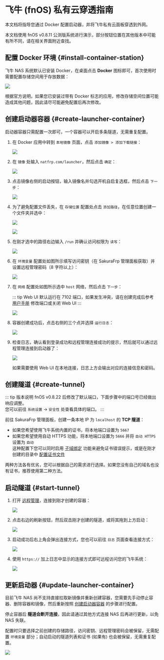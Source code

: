 # 飞牛 (fnOS) 私有云穿透指南

本文档将指导您通过 Docker 配置启动器，并将飞牛私有云面板穿透到外网。

本文档使用 fnOS v0.8.11 公测版系统进行演示，部分按钮位置在其他版本中可能有所不同，请在相关界面附近查找。

## 配置 Docker 环境 {#install-container-station}

飞牛 NAS 系统默认已安装 Docker，在桌面点击 **Docker** 图标即可，首次使用时需要配置存储空间用于存放数据：

![](./_images/fnos-docker-init.png)

根据官方说明，如果您已安装过带有 Docker 标志的应用，修改存储空间位置可能造成其他问题，因此请尽可能避免配置后再次修改。

## 创建启动器容器 {#create-launcher-container}

启动器容器只需配置一次即可，一个容器可以开启多条隧道，无需重复配置。

1. 在 Docker 应用中转到 `本地镜像` 页面，点击 `添加镜像 > 添加下载链接`：

   ![](./_images/fnos-docker-image-1.png)

1. 在 `镜像` 处输入 `natfrp.com/launcher`，然后点击 `确定`：

   ![](./_images/fnos-docker-image-2.png)

1. 点击镜像右侧的启动按钮，输入镜像名并勾选开机自启复选框，然后点击 `下一步`：

   ![](./_images/fnos-docker-container-1.png)

1. 为了避免配置文件丢失，在 `存储位置` 配置处点击 `添加路径`，在任意位置创建一个文件夹并选中：

   ![](./_images/fnos-docker-container-2.png)

   ![](./_images/fnos-docker-container-3.png)

1. 在刚才选中的路径右边输入 `/run` 并确认访问权限为 `读写`：

   ![](./_images/fnos-docker-container-4.png)

1. 在 `环境变量` 配置处如图所示填写访问密钥（在 SakuraFrp 管理面板获取）并设置远程管理密码（8 字符以上）：

   ![](./_images/fnos-docker-container-5.png)

1. 在 `网络` 配置处如图所示选中 `host` 网络，然后点击 `下一步`：

   ::: tip
   Web UI 默认运行在 7102 端口，如果发生冲突，请在创建完成后参考 [用户手册](/launcher/manual.md#config-webui) 修改端口或关闭 Web UI
   :::

   ![](./_images/fnos-docker-container-6.png)

1. 容器创建成功后，点击右侧的三个点并选择 `运行日志`：

   ![](./_images/fnos-docker-container-7.png)

1. 检查日志，确认看到登录成功和远程管理连接成功的提示，然后就可以通过远程管理连接到启动器了：

   ![](./_images/fnos-docker-container-8.png)

   如果需要使用 Web UI 在本地连接，日志上方会输出对应的连接信息和密码。

## 创建隧道 {#create-tunnel}

::: tip 版本说明
fnOS v0.8.22 后修改了默认端口，下面步骤中的端口号已经做出响应调整。  
您可以前往 `系统设置` → `安全性` 处查看具体的端口。
:::

前往 SakuraFrp 管理面板，创建一条本地 IP 为 `localhost` 的 **TCP 隧道**：

- 如果您希望使用飞牛系统内置的证书，将本地端口设置为 `5667`
- 如果您希望使用自动 HTTPS 功能，将本地端口设置为 `5666` 并将 `自动 HTTPS` 设置为 `自动`  
  这种配置下您可以同时启用 [子域绑定](/bestpractice/domain-bind.md) 功能来避免证书错误提示，或是在刚才创建的目录中 [配置证书文件](/frpc/ssl.md)

两种方法各有优劣，您可以根据自己的需求进行选择。如果您没有自己的域名也没有证书，推荐使用第二种方法。

## 启动隧道 {#start-tunnel}

1. 打开 [远程管理](https://www.natfrp.com/remote/v2)，连接到刚才创建的容器：

   ![](../_images/common/remote-mgmt-connect.png)

1. 点击右边的刷新按钮，然后双击刚才创建的隧道，或将其拖到上方启动：

   ![](./_images/fnos-start-tunnel.png)

1. 启动成功后右上角会弹出连接方式，您也可以前往 `日志` 页面查看连接方式：

   ![](../_images/common/remote-mgmt-nas-started.png)

1. 使用 `https://` 加上日志中显示的连接方式即可远程访问您的飞牛系统：

   ![](./_images/fnos-login-remote.png)

## 更新启动器 {#update-launcher-container}

目前飞牛 NAS 尚不支持直接拉取新镜像并重新创建容器，您需要先手动停止容器、删除容器和镜像，然后重新按照 [创建启动器容器](#create-launcher-container) 的步骤进行配置。

停止容器后 **隧道会断开连接**，因此请通过其他方式连接 NAS 后再进行更新，以免 NAS 失联。

配置时只要选择之前创建的存储路径，访问密钥、远程管理密码会被保留，无需配置 `环境变量` 部分；自动启动的隧道列表和证书 (如果有) 也会被保留，无需重复配置。

![](./_images/fnos-docker-delete-container.png)

